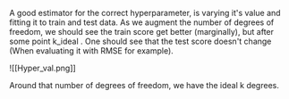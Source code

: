 
A good estimator for the correct hyperparameter, is varying it's value and fitting it to train and test data. 
As we augment the number of degrees of freedom, we should see the train score get better (marginally), but after some point k_ideal . One should see that the test score doesn't change (When evaluating it with RMSE for example).

![[Hyper_val.png]]

Around that number of degrees of freedom, we have the ideal k degrees.
